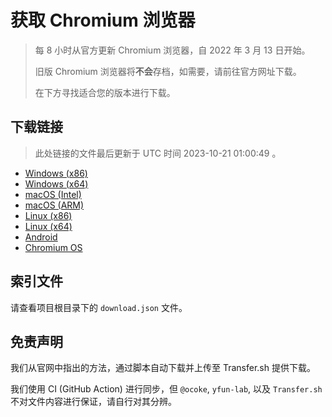 # 获取 Chromium 浏览器

> 每 8 小时从官方更新 Chromium 浏览器，自 2022 年 3 月 13 日开始。
> 
> 旧版 Chromium 浏览器将**不会**存档，如需要，请前往官方网址下载。
>
> 在下方寻找适合您的版本进行下载。

## 下载链接

> 此处链接的文件最后更新于 UTC 时间 2023-10-21 01:00:49
。

- [Windows (x86)](https://transfer.sh/QKOQBARTNO/Win.zip)
- [Windows (x64)](https://transfer.sh/wWIGWNssOn/Win_x64.zip)
- [macOS (Intel)](https://transfer.sh/HtoC5HBjn4/Mac.zip)
- [macOS (ARM)](https://transfer.sh/HqopmNQAH6/Mac_Arm.zip)
- [Linux (x86)](https://transfer.sh/euq9jBIy7x/Linux.zip)
- [Linux (x64)](https://transfer.sh/2MhaSRQVB1/Linux_x64.zip)
- [Android](https://transfer.sh/JiJkdDvItA/Android.zip)
- [Chromium OS](https://transfer.sh/tHFkGOY1Wy/Linux_ChromiumOS_Full.zip)

## 索引文件

请查看项目根目录下的 `download.json` 文件。

## 免责声明

我们从官网中指出的方法，通过脚本自动下载并上传至 Transfer.sh 提供下载。

我们使用 CI (GitHub Action) 进行同步，但 `@ocoke`, `yfun-lab`, 以及 `Transfer.sh` 不对文件内容进行保证，请自行对其分辨。
